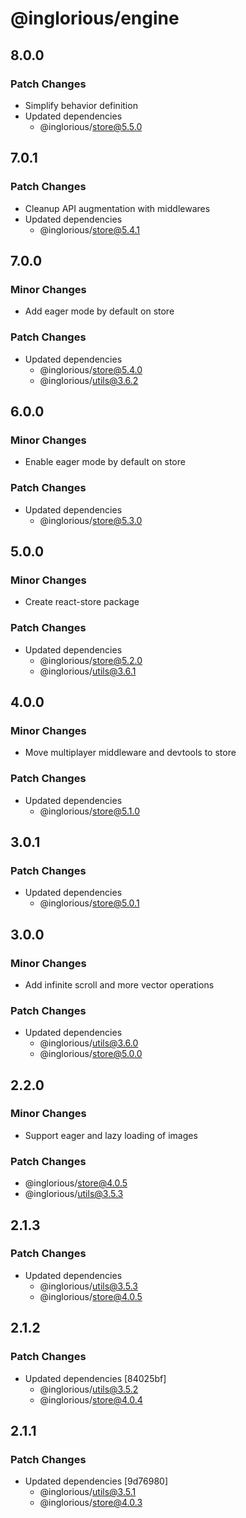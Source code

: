 # @inglorious/engine

## 8.0.0

### Patch Changes

- Simplify behavior definition
- Updated dependencies
  - @inglorious/store@5.5.0

## 7.0.1

### Patch Changes

- Cleanup API augmentation with middlewares
- Updated dependencies
  - @inglorious/store@5.4.1

## 7.0.0

### Minor Changes

- Add eager mode by default on store

### Patch Changes

- Updated dependencies
  - @inglorious/store@5.4.0
  - @inglorious/utils@3.6.2

## 6.0.0

### Minor Changes

- Enable eager mode by default on store

### Patch Changes

- Updated dependencies
  - @inglorious/store@5.3.0

## 5.0.0

### Minor Changes

- Create react-store package

### Patch Changes

- Updated dependencies
  - @inglorious/store@5.2.0
  - @inglorious/utils@3.6.1

## 4.0.0

### Minor Changes

- Move multiplayer middleware and devtools to store

### Patch Changes

- Updated dependencies
  - @inglorious/store@5.1.0

## 3.0.1

### Patch Changes

- Updated dependencies
  - @inglorious/store@5.0.1

## 3.0.0

### Minor Changes

- Add infinite scroll and more vector operations

### Patch Changes

- Updated dependencies
  - @inglorious/utils@3.6.0
  - @inglorious/store@5.0.0

## 2.2.0

### Minor Changes

- Support eager and lazy loading of images

### Patch Changes

- @inglorious/store@4.0.5
- @inglorious/utils@3.5.3

## 2.1.3

### Patch Changes

- Updated dependencies
  - @inglorious/utils@3.5.3
  - @inglorious/store@4.0.5

## 2.1.2

### Patch Changes

- Updated dependencies [84025bf]
  - @inglorious/utils@3.5.2
  - @inglorious/store@4.0.4

## 2.1.1

### Patch Changes

- Updated dependencies [9d76980]
  - @inglorious/utils@3.5.1
  - @inglorious/store@4.0.3
